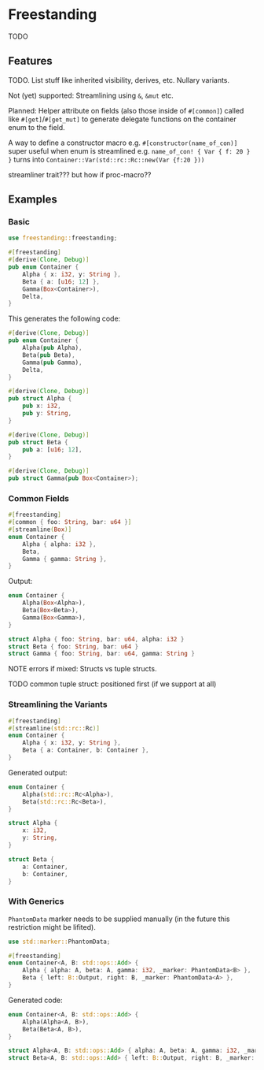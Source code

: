 # Freestanding

TODO

## Features

TODO. List stuff like inherited visibility, derives, etc. Nullary variants.

Not (yet) supported: Streamlining using `&`, `&mut` etc.

Planned: Helper attribute on fields (also those inside of `#[common]`) called like
`#[get]`/`#[get_mut]` to generate delegate functions on the container enum to the field.

A way to define a constructor macro e.g. `#[constructor(name_of_con)]` super useful when
enum is streamlined e.g. `name_of_con! { Var { f: 20 } }` turns into
`Container::Var(std::rc::Rc::new(Var {f:20 }))`

streamliner trait??? but how if proc-macro??

## Examples

### Basic

```rust
use freestanding::freestanding;

#[freestanding]
#[derive(Clone, Debug)]
pub enum Container {
    Alpha { x: i32, y: String },
    Beta { a: [u16; 12] },
    Gamma(Box<Container>),
    Delta,
}
```

This generates the following code:

```rust
#[derive(Clone, Debug)]
pub enum Container {
    Alpha(pub Alpha),
    Beta(pub Beta),
    Gamma(pub Gamma),
    Delta,
}

#[derive(Clone, Debug)]
pub struct Alpha {
    pub x: i32,
    pub y: String,
}

#[derive(Clone, Debug)]
pub struct Beta {
    pub a: [u16; 12],
}

#[derive(Clone, Debug)]
pub struct Gamma(pub Box<Container>);
```

### Common Fields

```rust
#[freestanding]
#[common { foo: String, bar: u64 }]
#[streamline(Box)]
enum Container {
    Alpha { alpha: i32 },
    Beta,
    Gamma { gamma: String },
}
```

Output:

```rust
enum Container {
    Alpha(Box<Alpha>),
    Beta(Box<Beta>),
    Gamma(Box<Gamma>),
}

struct Alpha { foo: String, bar: u64, alpha: i32 }
struct Beta { foo: String, bar: u64 }
struct Gamma { foo: String, bar: u64, gamma: String }
```

NOTE errors if mixed: Structs vs tuple structs.

TODO common tuple struct: positioned first (if we support at all)

### Streamlining the Variants

```rust
#[freestanding]
#[streamline(std::rc::Rc)]
enum Container {
    Alpha { x: i32, y: String },
    Beta { a: Container, b: Container },
}
```

Generated output:

```rust
enum Container {
    Alpha(std::rc::Rc<Alpha>),
    Beta(std::rc::Rc<Beta>),
}

struct Alpha {
    x: i32,
    y: String,
}

struct Beta {
    a: Container,
    b: Container,
}
```

### With Generics

`PhantomData` marker needs to be supplied manually (in the future this restriction might be lifited).

```rust
use std::marker::PhantomData;

#[freestanding]
enum Container<A, B: std::ops::Add> {
    Alpha { alpha: A, beta: A, gamma: i32, _marker: PhantomData<B> },
    Beta { left: B::Output, right: B, _marker: PhantomData<A> },
}
```

Generated code:

```rust
enum Container<A, B: std::ops::Add> {
    Alpha(Alpha<A, B>),
    Beta(Beta<A, B>),
}

struct Alpha<A, B: std::ops::Add> { alpha: A, beta: A, gamma: i32, _marker: PhantomData<B> }
struct Beta<A, B: std::ops::Add> { left: B::Output, right: B, _marker: PhantomData<A> }
```
